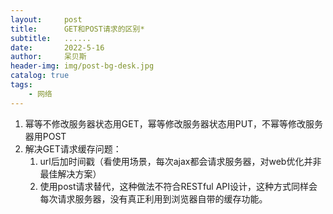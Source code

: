 ```yaml
---
layout:     post
title:      GET和POST请求的区别*
subtitle:   ......
date:       2022-5-16
author:     呆贝斯
header-img: img/post-bg-desk.jpg
catalog: true
tags:
    - 网络
---
```

1. 幂等不修改服务器状态用GET，幂等修改服务器状态用PUT，不幂等修改服务器用POST
2. 解决GET请求缓存问题：
    1. url后加时间戳（看使用场景，每次ajax都会请求服务器，对web优化并非最佳解决方案）
    2. 使用post请求替代，这种做法不符合RESTful API设计，这种方式同样会每次请求服务器，没有真正利用到浏览器自带的缓存功能。
